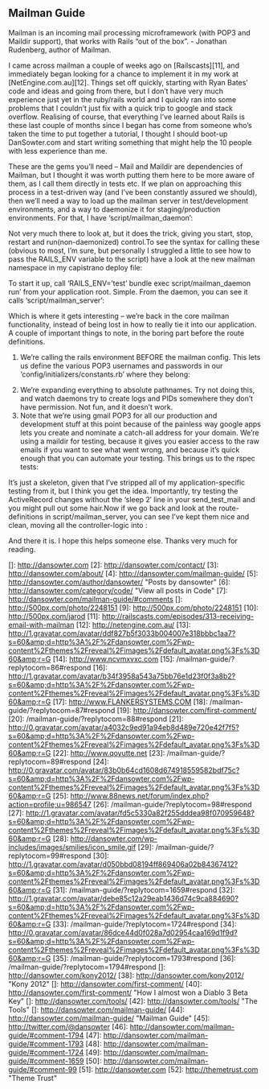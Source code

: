 ## Mailman Guide

Mailman is an incoming mail processing microframework (with POP3 and Maildir support), that works with Rails “out of the box”. -&nbsp;Jonathan Rudenberg, author of Mailman.

I came across mailman a couple of weeks ago on [Railscasts][11], and immediately began looking for a chance to implement it in my work at [NetEngine.com.au][12]. Things set off quickly, starting with Ryan Bates’ code and ideas and going from there, but I don’t have very much experience just yet in the ruby/rails world and I quickly ran into some problems that I couldn’t just fix with a quick trip to google and stack overflow. Realising of course, that everything I’ve learned about Rails is these last couple of months since I began has come from someone who’s taken the time to put together a tutorial, I thought I should boot-up DanSowter.com and start writing something that might help the 10 people with less experience than me.

<script src="https://gist.github.com/1710103.js?file=Gemfile"></script>

These are the gems you’ll need – Mail and Maildir are dependencies of Mailman, but I thought it was worth putting them here to be more aware of them, as I call them directly in tests etc.&nbsp;If we plan on approaching this process in a test-driven way (and I’ve been constantly assured we should), then we’ll need a way to load up the mailman server in test/development environments, and a way to daemonize it for staging/production environments. For that, I have ‘script/mailman_daemon’:

<script src="https://gist.github.com/1710103.js?file=mailman_daemon.rb"></script>

Not very much there to look at, but it does the trick, giving you start, stop, restart and run(non-daemonized) control.To see the syntax for calling these (obvious to most, I’m sure, but personally I struggled a little to see how to pass the RAILS_ENV variable to the script) have a look at the new mailman namespace in my capistrano deploy file:

<script src="https://gist.github.com/1710103.js?file=deploy.rb"></script>

To start it up, call ‘RAILS\_ENV=’test’ bundle exec script/mailman\_daemon run’ from your application root. Simple. From the daemon, you can see it calls ‘script/mailman_server’:

<script src="https://gist.github.com/1710103.js?file=mailman_server.rb"></script>

Which is where it gets interesting – we’re back in the core mailman functionality, instead of being lost in how to really tie it into our application. A couple of important things to note, in the boring part before the route definitions.

1.  We’re calling the rails environment BEFORE the mailman config. This lets us define the various POP3 usernames and passwords in our ‘config/initializers/constants.rb’ where they belong:

<script src="https://gist.github.com/1710103.js?file=constants.rb"></script>

2.  We’re expanding everything to absolute pathnames. Try not doing this, and watch daemons try to create logs and PIDs somewhere they don’t have permission. Not fun, and it doesn’t work.
3.  Note that we’re using gmail POP3 for all our production and development stuff at this point because of the painless way google apps lets you create and nominate a catch-all address for your domain. We’re using a maildir for testing, because it gives you easier access to the raw emails if you want to see what went wrong, and because it’s quick enough that you can automate your testing. This brings us to the rspec tests:

<script src="https://gist.github.com/1710103.js?file=incoming_mail_spec.rb"></script>

It’s just a skeleton, given that I’ve stripped all of my application-specific testing from it, but I think you get the idea. Importantly, try testing the ActiveRecord changes without the ‘sleep 2′ line in your send\_test\_mail and you might pull out some hair.Now if we go back and look at the route-definitions in script/mailman_server, you can see I’ve kept them nice and clean, moving all the controller-logic into :

<script src="https://gist.github.com/1710103.js?file=incoming_mail.rb"></script>

And there it is. I hope this helps someone else. Thanks very much for reading.

 []: http://dansowter.com
 [2]: http://dansowter.com/contact/
 [3]: http://dansowter.com/about/
 [4]: http://dansowter.com/mailman-guide/
 [5]: http://dansowter.com/author/dansowter/ "Posts by dansowter"
 [6]: http://dansowter.com/category/code/ "View all posts in Code"
 [7]: http://dansowter.com/mailman-guide/#comments
 []: http://500px.com/photo/2248151
 [9]: http://500px.com/photo/2248151
 [10]: http://500px.com/jarod
 [11]: http://railscasts.com/episodes/313-receiving-email-with-mailman
 [12]: http://netengine.com.au/
 [13]: http://1.gravatar.com/avatar/ddf827b5f3033b004007e318bbbc1aa7?s=60&amp;d=http%3A%2F%2Fdansowter.com%2Fwp-content%2Fthemes%2Freveal%2Fimages%2Fdefault_avatar.png%3Fs%3D60&amp;r=G
 [14]: http://www.ncvmxvxc.com
 [15]: /mailman-guide/?replytocom=86#respond
 [16]: http://1.gravatar.com/avatar/b34f3958a543a75bb76e1d23f0f3a8b2?s=60&amp;d=http%3A%2F%2Fdansowter.com%2Fwp-content%2Fthemes%2Freveal%2Fimages%2Fdefault_avatar.png%3Fs%3D60&amp;r=G
 [17]: http://www.FLANKERSYSTEMS.COM
 [18]: /mailman-guide/?replytocom=87#respond
 [19]: http://dansowter.com/first-comment/
 [20]: /mailman-guide/?replytocom=88#respond
 [21]: http://0.gravatar.com/avatar/a4032c9ed91a94eb8d489e720e42f7f5?s=60&amp;d=http%3A%2F%2Fdansowter.com%2Fwp-content%2Fthemes%2Freveal%2Fimages%2Fdefault_avatar.png%3Fs%3D60&amp;r=G
 [22]: http://www.qoyutte.net
 [23]: /mailman-guide/?replytocom=89#respond
 [24]: http://0.gravatar.com/avatar/83b0b64cd1608d674918559582bdf75c?s=60&amp;d=http%3A%2F%2Fdansowter.com%2Fwp-content%2Fthemes%2Freveal%2Fimages%2Fdefault_avatar.png%3Fs%3D60&amp;r=G
 [25]: http://www.88news.net/forum/index.php?action=profile;u=986547
 [26]: /mailman-guide/?replytocom=98#respond
 [27]: http://1.gravatar.com/avatar/fd5c5330a82f255dddea98f070959648?s=60&amp;d=http%3A%2F%2Fdansowter.com%2Fwp-content%2Fthemes%2Freveal%2Fimages%2Fdefault_avatar.png%3Fs%3D60&amp;r=G
 [28]: http://dansowter.com/wp-includes/images/smilies/icon_smile.gif
 [29]: /mailman-guide/?replytocom=99#respond
 [30]: http://1.gravatar.com/avatar/d050bbd08194ff869406a02b84367412?s=60&amp;d=http%3A%2F%2Fdansowter.com%2Fwp-content%2Fthemes%2Freveal%2Fimages%2Fdefault_avatar.png%3Fs%3D60&amp;r=G
 [31]: /mailman-guide/?replytocom=1659#respond
 [32]: http://1.gravatar.com/avatar/debe85c12a29eab1436d74c9ca884690?s=60&amp;d=http%3A%2F%2Fdansowter.com%2Fwp-content%2Fthemes%2Freveal%2Fimages%2Fdefault_avatar.png%3Fs%3D60&amp;r=G
 [33]: /mailman-guide/?replytocom=1724#respond
 [34]: http://0.gravatar.com/avatar/86dce44d0f028a7d02954caa169d1f9d?s=60&amp;d=http%3A%2F%2Fdansowter.com%2Fwp-content%2Fthemes%2Freveal%2Fimages%2Fdefault_avatar.png%3Fs%3D60&amp;r=G
 [35]: /mailman-guide/?replytocom=1793#respond
 [36]: /mailman-guide/?replytocom=1794#respond
 []: http://dansowter.com/kony2012/
 [38]: http://dansowter.com/kony2012/ "Kony 2012"
 []: http://dansowter.com/first-comment/
 [40]: http://dansowter.com/first-comment/ "How I almost won a Diablo 3 Beta Key"
 []: http://dansowter.com/tools/
 [42]: http://dansowter.com/tools/ "The Tools"
 []: http://dansowter.com/mailman-guide/
 [44]: http://dansowter.com/mailman-guide/ "Mailman Guide"
 [45]: http://twitter.com/@dansowter
 [46]: http://dansowter.com/mailman-guide/#comment-1794
 [47]: http://dansowter.com/mailman-guide/#comment-1793
 [48]: http://dansowter.com/mailman-guide/#comment-1724
 [49]: http://dansowter.com/mailman-guide/#comment-1659
 [50]: http://dansowter.com/mailman-guide/#comment-99
 [51]: http://dansowter.com
 [52]: http://themetrust.com "Theme Trust"  